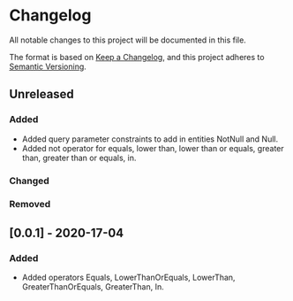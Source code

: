 # Changelog
All notable changes to this project will be documented in this file.

The format is based on [Keep a Changelog](https://keepachangelog.com/en/1.0.0/),
and this project adheres to [Semantic Versioning](https://semver.org/spec/v2.0.0.html).

## Unreleased

### Added

- Added query parameter constraints to add in entities NotNull and Null.
- Added not operator for equals, lower than, lower than or equals, greater than, greater than or equals, in.

### Changed

### Removed

## [0.0.1] - 2020-17-04

### Added

- Added operators Equals, LowerThanOrEquals, LowerThan, GreaterThanOrEquals, GreaterThan, In.